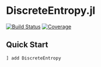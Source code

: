 # DiscreteEntropy.jl

[![Build Status](https://github.com/kellino/DiscreteEntropy.jl/actions/workflows/CI.yml/badge.svg?branch=main)](https://github.com/kellino/DiscreteEntropy.jl/actions/workflows/CI.yml?query=branch%3Amain)
[![Coverage](https://codecov.io/gh/kellino/DiscreteEntropy.jl/branch/main/graph/badge.svg)](https://codecov.io/gh/kellino/DiscreteEntropy.jl)

## Quick Start

``` julia
] add DiscreteEntropy
```

